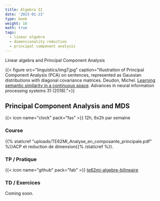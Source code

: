 ```yaml
---
title: Algebra II
date: '2023-01-23'
type: book
weight: 10
math: true
tags:
  - linear algebra
  - dimensionality reduction
  - principal component analysis
---
```


Linear algebra and Principal Component Analysis

<!--more-->

{{< figure src="linguistics/img7.jpg" caption="Illustration of Principal Component Analysis (PCA) on sentences, represented as Gaussian distributions with diagonal covariance matrices. Deudon, Michel. [Learning semantic similarity in a continuous space](https://papers.nips.cc/paper_files/paper/2018/file/97e8527feaf77a97fc38f34216141515-Paper.pdf). Advances in neural information processing systems 31 (2018).">}}

## Principal Component Analysis and MDS

{{< icon name="clock" pack="fas" >}} 12h, 6x2h par semaine

### Course

{{% staticref "uploads/TE62MI_Analyse_en_composante_principale.pdf" %}}ACP et reduction de dimension{{% /staticref %}}.

### TP / Pratique

{{< icon name="github" pack="fab" >}} [te62mi-algebre-bilineaire](https://github.com/MichelDeudon/te62mi-algebre-bilineaire)

### TD / Exercices

Coming soon.
